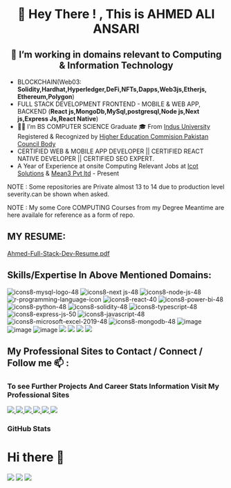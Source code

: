 <h1 align="center"> 👋 Hey There ! , This is AHMED ALI ANSARI</h1>
<h2 align="center">👀 I’m working in domains relevant to Computing & Information Technology</h2>

- BLOCKCHAIN(Web03: **Solidity,Hardhat,Hyperledger,DeFi,NFTs,Dapps,Web3js,Etherjs, Ethereum,Polygon**) 
- FULL STACK DEVELOPMENT FRONTEND - MOBILE & WEB APP, BACKEND (**React js,MongoDb,MySql,postgresql,Node js,Next js,Express Js,React Native**) 
- 👨‍🎓 I’m BS COMPUTER SCIENCE Graduate 🎓 From  [Indus University](https://www.indus.edu.pk/) Registered & Recognized by [Higher Education Commision Pakistan Council Body](https://nceac.org.pk/)
- CERTIFIED WEB & MOBILE APP DEVELOPER || CERTIFIED REACT NATIVE DEVELOPER || CERTIFIED SEO EXPERT.
- A Year of Experience at onsite Computing Relevant Jobs at [Icot Solutions](https://pk.linkedin.com/company/icot-solution-llc)  & [Mean3 Pvt ltd](https://mean3.com/) - Present

<p>NOTE : Some repositories are Private almost 13 to 14 due to production level severity.can be shown when asked.</p>
<p>NOTE : My some Core COMPUTING Courses from my Degree Meantime are here availale for reference as a form of repo.</p>

## MY RESUME:
[Ahmed-Full-Stack-Dev-Resume.pdf](https://github.com/user-attachments/files/18307241/Ahmed-Full-Stack-Dev-Resume.pdf)

## Skills/Expertise In Above Mentioned Domains:

![icons8-mysql-logo-48](https://user-images.githubusercontent.com/114314363/204038403-5abf7f3f-bc6b-4b10-90e3-594f9701f1e6.png)
![icons8-next js-48](https://user-images.githubusercontent.com/114314363/204038405-3c74631c-6c13-43ac-93d5-f7c05d1048d0.png)
![icons8-node-js-48](https://user-images.githubusercontent.com/114314363/204038406-8cb54b5b-dfcf-45c6-8532-f8d8ab399658.png)
![r-programming-language-icon](https://user-images.githubusercontent.com/114314363/204041026-7cc31547-8951-4a0c-a86c-4361d3cb443a.png)
![icons8-react-40](https://user-images.githubusercontent.com/114314363/204041187-8881dc35-abd5-4ec3-a2ea-8267f463b280.png)
![icons8-power-bi-48](https://user-images.githubusercontent.com/114314363/204038408-4b252544-0362-4b0d-b053-1634c7ea3648.png)
![icons8-python-48](https://user-images.githubusercontent.com/114314363/204038411-d86ec037-832d-4d9b-a614-a1a460c6d1a2.png)
![icons8-solidity-48](https://user-images.githubusercontent.com/114314363/204038864-064fec6e-9ac6-456b-9aab-5be53acaa5b9.png)
![icons8-typescript-48](https://user-images.githubusercontent.com/114314363/204038438-3c61fb40-2144-4289-a91d-946d079413a6.png)
![icons8-express-js-50](https://user-images.githubusercontent.com/114314363/204038414-0ddc393b-3488-4bff-b528-11feefec2e68.png)
![icons8-javascript-48](https://user-images.githubusercontent.com/114314363/204038415-281ada85-f4e4-4fbb-8573-0eeef4c96d3c.png)
![icons8-microsoft-excel-2019-48](https://user-images.githubusercontent.com/114314363/204038418-10433225-4e09-40c7-97cf-0706a2b55dbb.png)
![icons8-mongodb-48](https://user-images.githubusercontent.com/114314363/204038422-ea682b9e-76a6-4178-8a68-0d05bcabc5c2.png)
![image](https://img.icons8.com/color/40/null/tailwindcss.png)
![image](https://img.icons8.com/color/48/null/chakra-ui.png)
![image](https://img.icons8.com/color/48/null/tableau-software.png)
<img src="https://img.icons8.com/color/48/null/figma--v1.png"/>
<img src="https://img.icons8.com/color/48/null/material-ui.png"/>
<img src="https://img.icons8.com/color/48/null/firebase.png"/>
<img src="https://img.icons8.com/color/40/null/redux.png"/>


## My Professional Sites to Contact / Connect / Follow me 📫 :
### To see Further Projects And Career Stats Information Visit My Professional Sites

<a href="https://www.linkedin.com/in/ahmed-ali-ansari-127342303/" target="_blank">
   <img src="https://img.shields.io/badge/LinkedIn-0077B5?style=for-the-badge&logo=linkedin&logoColor=white" />
</a>



<a href="https://twitter.com/AComp_Scientist/" target="_blank">
   <img src="https://img.shields.io/badge/Twitter-1DA1F2?style=for-the-badge&logo=twitter&logoColor=white" />
</a>



<a href="https://wa.me/923172101966/" target="_blank">
   <img src="https://img.shields.io/badge/WhatsApp-25D366?style=for-the-badge&logo=whatsapp&logoColor=white" />
</a>



<a href="https://www.facebook.com/Vivid.70/" target="_blank">
   <img src="https://img.shields.io/badge/Facebook-1877F2?style=for-the-badge&logo=facebook&logoColor=white" />
</a>



<a href="https://www.facebook.com/messages/t/Vivid.70/" target="_blank">
   <img src="https://img.shields.io/badge/Messenger-00B2FF?style=for-the-badge&logo=messenger&logoColor=white" />
</a>







<a href="https://mail.google.com/mail/?view=cm&fs=1&to=ahmedaliansari506@gmail.com" target="_blank">
   <img src="https://img.shields.io/badge/Gmail-D14836?style=for-the-badge&logo=gmail&logoColor=white" />
</a>



### GitHub Stats


# Hi there 👋

<img align="center" src="https://github-readme-stats.vercel.app/api?username=Ansari1120&theme=dark&count_private=true&show_icons=true" />
<img align="center" src="https://github-readme-stats.vercel.app/api/top-langs/?username=Ansari1120&layout=compact&theme=dark&langs_count=50" />

<img align="center" src="https://github-readme-activity-graph.vercel.app/graph?username=Ansari1120&bg_color=000000&color=9e4c98&line=9e4c98&point=ffffff&area=true&hide_border=true" />
